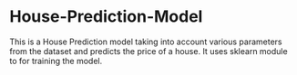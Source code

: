 # House-Prediction-Model
This is a House Prediction model taking into account various parameters from the dataset and predicts the price of a house. It uses sklearn module to for training the model.
